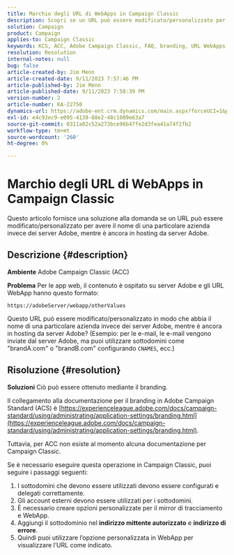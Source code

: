 ```yaml
---
title: Marchio degli URL di WebApps in Campaign Classic
description: Scopri se un URL può essere modificato/personalizzato per avere il nome di una particolare azienda invece dei server Adobe, mentre è ancora in hosting da server Adobe.
solution: Campaign
product: Campaign
applies-to: Campaign Classic
keywords: KCS, ACC, Adobe Campaign Classic, FAQ, branding, URL WebApps, Adobe Campaign Standard, ACS
resolution: Resolution
internal-notes: null
bug: false
article-created-by: Jim Menn
article-created-date: 9/11/2023 7:57:46 PM
article-published-by: Jim Menn
article-published-date: 9/11/2023 7:58:39 PM
version-number: 2
article-number: KA-22750
dynamics-url: https://adobe-ent.crm.dynamics.com/main.aspx?forceUCI=1&pagetype=entityrecord&etn=knowledgearticle&id=c2bc4177-dd50-ee11-be6f-6045bd006239
exl-id: e4c92ec9-e095-4130-88e2-48c1009e63a7
source-git-commit: 0311a02c52a273bce96b47fe2d3fea41a74f2fb2
workflow-type: tm+mt
source-wordcount: '260'
ht-degree: 0%

---
```


# Marchio degli URL di WebApps in Campaign Classic


Questo articolo fornisce una soluzione alla domanda se un URL può essere modificato/personalizzato per avere il nome di una particolare azienda invece dei server Adobe, mentre è ancora in hosting da server Adobe.

## Descrizione {#description}


<b>Ambiente</b>
Adobe Campaign Classic (ACC)

<b>Problema</b>
Per le app web, il contenuto è ospitato su server Adobe e gli URL WebApp hanno questo formato:

`https://adobeServer/webapp/otherValues`

Questo URL può essere modificato/personalizzato in modo che abbia il nome di una particolare azienda invece dei server Adobe, mentre è ancora in hosting da server Adobe?
(Esempio: per le e-mail, le e-mail vengono inviate dal server Adobe, ma puoi utilizzare sottodomini come &quot;brandA.com&quot; o &quot;brandB.com&quot; configurando `CNAMES`, ecc.)


## Risoluzione {#resolution}


<b>Soluzioni</b>
Ciò può essere ottenuto mediante il branding.

Il collegamento alla documentazione per il branding in Adobe Campaign Standard (ACS) è [https://experienceleague.adobe.com/docs/campaign-standard/using/administrating/application-settings/branding.html](https://experienceleague.adobe.com/docs/campaign-standard/using/administrating/application-settings/branding.html).


Tuttavia, per ACC non esiste al momento alcuna documentazione per Campaign Classic.

Se è necessario eseguire questa operazione in Campaign Classic, puoi seguire i passaggi seguenti:
1. I sottodomini che devono essere utilizzati devono essere configurati e delegati correttamente.
2. Gli account esterni devono essere utilizzati per i sottodomini.
3. È necessario creare opzioni personalizzate per il mirror di tracciamento e WebApp.
4. Aggiungi il sottodominio nel <b>indirizzo mittente autorizzato</b> e <b>indirizzo di errore</b>.
5. Quindi puoi utilizzare l’opzione personalizzata in WebApp per visualizzare l’URL come indicato.
